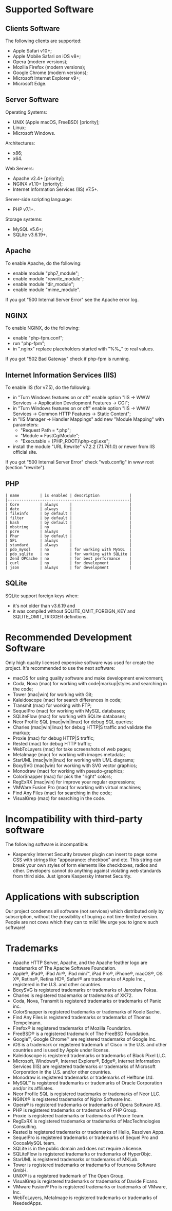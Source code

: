 

Supported Software
=====================================================================


Clients Software
---------------------------------------------------------------------

The following clients are supported:
- Apple Safari v10+;
- Apple Mobile Safari on iOS v8+;
- Opera           (modern versions);
- Mozilla Firefox (modern versions);
- Google Chrome   (modern versions);
- Microsoft Internet Explorer v9+;
- Microsoft Edge.


Server Software
---------------------------------------------------------------------

Operating Systems:
- UNIX (Apple macOS, FreeBSD) [priority];
- Linux;
- Microsoft Windows.

Architectures:
- x86;
- x64.

Web Servers:
- Apache v2.4+ [priority];
- NGINX v1.10+ [priority];
- Internet Information Services (IIS) v7.5+.

Server-side scripting language:
- PHP v7.1+.

Storage systems:
- MySQL v5.6+;
- SQLite v3.6.19+.


Apache
---------------------------------------------------------------------

To enable Apache, do the following:
- enable module "php7_module";
- enable module "rewrite_module";
- enable module "dir_module";
- enable module "mime_module".

If you got "500 Internal Server Error" see the Apache error log.


NGINX
---------------------------------------------------------------------

To enable NGINX, do the following:
- enable "php-fpm.conf";
- run "php-fpm";
- in ".nginx" replace placeholders started with "%%_" to real values.

If you got "502 Bad Gateway" check if php-fpm is running.


Internet Information Services (IIS)
---------------------------------------------------------------------

To enable IIS (for v7.5), do the following:
- in "Turn Windows features on or off" enable option "IIS → WWW Services → Application Development Features → CGI";
- in "Turn Windows features on or off" enable option "IIS → WWW Services → Common HTTP Features → Static Content";
- in "IIS Manager → Handler Mappings" add new "Module Mapping" with parameters:
  - "Request Path = *.php";
  - "Module = FastCgiModule";
  - "Executable = {PHP_ROOT}\php-cgi.exe";
- install the module "URL Rewrite" v7.2.2 (7.1.761.0) or newer
  from IIS official site.

If you got "500 Internal Server Error" check "web.config"
in www root (section "rewrite").


PHP
---------------------------------------------------------------------

    | name         | is enabled | description             |
    |-----------------------------------------------------|
    | Core         | always     |                         |
    | date         | always     |                         |
    | fileinfo     | by default |                         |
    | filter       | by default |                         |
    | hash         | by default |                         |
    | mbstring     | no         |                         |
    | pcre         | always     |                         |
    | Phar         | by default |                         |
    | SPL          | always     |                         |
    | standard     | always     |                         |
    | pdo_mysql    | no         | for working with MySQL  |
    | pdo_sqlite   | no         | for working with SQLite |
    | Zend OPCache | no         | for best performance    |
    | curl         | no         | for development         |
    | json         | always     | for development         |


SQLite
---------------------------------------------------------------------

SQLite support foreign keys when:
- it's not older than v3.6.19 and
- it was compiled without SQLITE_OMIT_FOREIGN_KEY
  and SQLITE_OMIT_TRIGGER definitions.


Recommended Development Software
=====================================================================

Only high quality licensed expensive software was used for create the project.
It's recommended to use the next software:
- macOS for using quality software and make development environment;
- Coda, Nova (mac) for working with code|markup|styles and searching in the code;
- Tower (mac|win) for working with Git;
- Kaleidoscope (mac) for search differences in code;
- Transmit (mac) for working with FTP;
- SequelPro (mac) for working with MySQL databases;
- SQLiteFlow (mac) for working with SQLite databases;
- Neor Profile SQL (mac|win|linux) for debug SQL queries;
- Charles (mac|win|linux) for debug HTTP|S traffic and validate the markup;
- Proxie (mac) for debug HTTP|S traffic;
- Rested (mac) for debug HTTP traffic;
- WebToLayers (mac) for take screenshots of web pages;
- MetaImage (mac) for working with images metadata;
- StarUML (mac|win|linux) for working with UML diagrams;
- BoxySVG (mac|win) for working with SVG vector graphics;
- Monodraw (mac) for working with pseudo-graphics;
- ColorSnapper (mac) for pick the "right" colors;
- RegExRX (mac|win) for improve your regular expressions;
- VMWare Fusion Pro (mac) for working with virtual machines;
- Find Any Files (mac) for searching in the code;
- VisualGrep (mac) for searching in the code.


Incompatibility with third-party software
=====================================================================

The following software is incompatible:
- Kaspersky Internet Security browser plugin can insert to page
  some CSS with strings like "appearance: checkbox" and etc.
  This string can break your own styles of form elements like
  checkboxes, radios and other. Developers cannot do anything
  against violating web standards from third side.
  Just ignore Kaspersky Internet Security.


Applications with subscription
=====================================================================

Our project condemns all software (not services) which distributed
only by subscription, without the possibility of buying a not time-limited
version. People are not cows which they can to milk! We urge you to
ignore such software!


Trademarks
=====================================================================

- Apache HTTP Server, Apache, and the Apache feather logo are trademarks of The Apache Software Foundation.
- Apple®, iPad®, iPad Air®, iPad mini™, iPad Pro®, iPhone®, macOS®, OS X®, Retina®, Retina HD®, Safari® are trademarks of Apple Inc., registered in the U.S. and other countries.
- BoxySVG is registered trademarks or trademarks of Jarosław Foksa.
- Charles is registered trademarks or trademarks of XK72.
- Coda, Nova, Transmit is registered trademarks or trademarks of Panic inc.
- ColorSnapper is registered trademarks or trademarks of Koole Sache.
- Find Any Files is registered trademarks or trademarks of Thomas Tempelmann.
- Firefox® is registered trademarks of Mozilla Foundation.
- FreeBSD® is a registered trademark of The FreeBSD Foundation.
- Google™, Google Chrome™ are registered trademarks of Google Inc.
- iOS is a trademark or registered trademark of Cisco in the U.S. and other countries and is used by Apple under license.
- Kaleidoscope is registered trademarks or trademarks of Black Pixel LLC.
- Microsoft, Windows®, Internet Explorer®, Edge®, Internet Information Services (IIS) are registered trademarks or trademarks of Microsoft Corporation in the U.S. and/or other countries.
- Monodraw is registered trademarks or trademarks of Helftone Ltd.
- MySQL™ is registered trademarks or trademarks of Oracle Corporation and/or its affiliates.
- Neor Profile SQL is registered trademarks or trademarks of Neor LLC.
- NGINX® is registered trademarks of Nginx Software Inc.
- Opera® is registered trademarks or trademarks of Opera Software AS.
- PHP is registered trademarks or trademarks of PHP Group.
- Proxie is registered trademarks or trademarks of Proxie Team.
- RegExRX is registered trademarks or trademarks of MacTechnologies Consulting.
- Rested is registered trademarks or trademarks of Hello, Resolven Apps.
- SequelPro is registered trademarks or trademarks of Sequel Pro and CocoaMySQL team.
- SQLite is in the public domain and does not require a license.
- SQLiteFlow is registered trademarks or trademarks of HyperObjc.
- StarUML is registered trademarks or trademarks of MKLab.
- Tower is registered trademarks or trademarks of fournova Software GmbH.
- UNIX® is a registered trademark of The Open Group.
- VisualGrep is registered trademarks or trademarks of Davide Ficano.
- VMware Fusion® Pro is registered trademarks or trademarks of VMware, Inc.
- WebToLayers, MetaImage is registered trademarks or trademarks of NeededApps.

